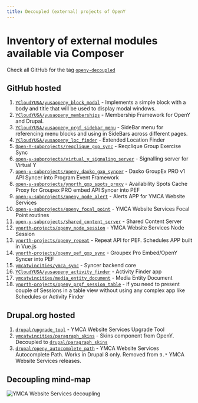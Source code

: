```yaml
---
title: Decoupled (external) projects of OpenY
---
```


# Inventory of external modules available via Composer

Check all GitHub for the tag [``openy-decoupled``](https://github.com/topics/openy-decoupled)

## GitHub hosted

1. [`YCloudYUSA/yusaopeny_block_modal`](https://github.com/YCloudYUSA/yusaopeny_block_modal) - Implements a simple block with a body and title that will be used to display modal windows.
1. [`YCloudYUSA/yusaopeny_memberships`](https://github.com/YCloudYUSA/yusaopeny_memberships) - Membership Framework for OpenY and Drupal.
1. [`YCloudYUSA/yusaopeny_prgf_sidebar_menu`](https://github.com/YCloudYUSA/yusaopeny_prgf_sidebar_menu) - SideBar menu for referencing menu blocks and using in SideBars across different pages.
1. [`YCloudYUSA/yusaopeny_loc_finder`](https://github.com/YCloudYUSA/yusaopeny_loc_filter) - Extended Location Finder
1. [`Open-Y-subprojects/reqclique_gxp_sync`](https://github.com/Open-Y-subprojects/reqclique_gxp_sync) - Reqclique Group Exercise Sync
1. [`open-y-subprojects/virtual_y_signaling_server`](https://github.com/open-y-subprojects/virtual_y_signaling_server) - Signalling server for Virtual Y
1. [`open-y-subprojects/openy_daxko_gxp_syncer`](https://github.com/open-y-subprojects/openy_daxko_gxp_syncer) - Daxko GroupEx PRO v1 API Syncer into Program Event Framework
1. [`open-y-subprojects/ynorth_gxp_spots_proxy`](https://github.com/open-y-subprojects/ynorth_gxp_spots_proxy) - Availability Spots Cache Proxy for Groupex PRO embed API Syncer into PEF
1. [`open-y-subprojects/openy_node_alert`](https://github.com/open-y-subprojects/openy_node_alert) - Alerts APP for YMCA Website Services
1. [`open-y-subprojects/openy_focal_point`](https://github.com/open-y-subprojects/openy_focal_point) - YMCA Website Services Focal Point routines
1. [`open-y-subprojects/shared_content_server`](https://github.com/open-y-subprojects/shared_content_server) - Shared Content Server
1. [`ynorth-projects/openy_node_session`](https://github.com/ynorth-projects/openy_node_session) - YMCA Website Services Node Session
1. [`ynorth-projects/openy_repeat`](https://github.com/ynorth-projects/openy_repeat) - Repeat API for PEF. Schedules APP built in Vue.js
1. [`ynorth-projects/openy_pef_gxp_sync`](https://github.com/ynorth-projects/openy_pef_gxp_sync) - Groupex Pro Embed/OpenY Syncer into PEF
1. [`ymcatwincities/ymca_sync`](https://github.com/ymcatwincities/ymca_sync) - Syncer backend core
1. [`YCloudYUSA/yusaopeny_activity_finder`](https://github.com/YCloudYUSA/yusaopeny_activity_finder) - Activity Finder app
1. [`ymcatwincities/media_entity_document`](https://github.com/ymcatwincities/media_entity_document) - Media Entity Document
1. [`ynorth-projects/openy_prgf_session_table`](https://github.com/ynorth-projects/openy_prgf_session_table) - if you need to present couple of Sessions in a table view without using any complex app like Schedules or Activity Finder

## Drupal.org hosted

1. [`drupal/upgrade_tool`](https://www.drupal.org/project/upgrade_tool) - YMCA Website Services Upgrade Tool
1. [`ymcatwincities/paragraph_skins`](https://github.com/ymcatwincities/paragraph_skins) - Skins component from OpenY. Decoupled to [`drupal/paragraph_skins`](https://www.drupal.org/project/paragraph_skins)
1. [`drupal/openy_autocomplete_path`](https://www.drupal.org/project/openy_autocomplete_path) - YMCA Website Services Autocomplete Path. Works in Drupal 8 only. Removed from `9.*` YMCA Website Services releases.

## Decoupling mind-map

![`YMCA Website Services decoupling`](https://user-images.githubusercontent.com/563412/123959435-d540c880-d9b6-11eb-89ed-8af3f21095dd.png)
